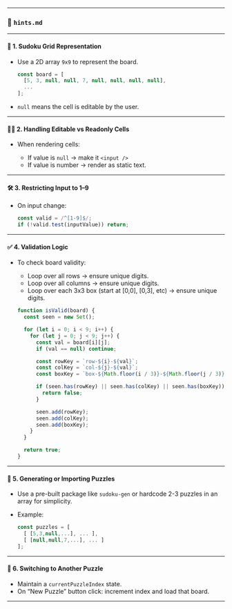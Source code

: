 

---

### 🧠 `hints.md`

---

#### 🔢 1. **Sudoku Grid Representation**

* Use a 2D array `9x9` to represent the board.

  ```js
  const board = [
    [5, 3, null, null, 7, null, null, null, null],
    ...
  ];
  ```
* `null` means the cell is editable by the user.

---

#### 🧑‍💻 2. **Handling Editable vs Readonly Cells**

* When rendering cells:

  * If value is `null` → make it `<input />`
  * If value is number → render as static text.

---

#### 🛠️ 3. **Restricting Input to 1–9**

* On input change:

  ```js
  const valid = /^[1-9]$/;
  if (!valid.test(inputValue)) return;
  ```

---

#### ✅ 4. **Validation Logic**

* To check board validity:

  * Loop over all rows → ensure unique digits.
  * Loop over all columns → ensure unique digits.
  * Loop over each 3x3 box (start at \[0,0], \[0,3], etc) → ensure unique digits.

  ```js
  function isValid(board) {
    const seen = new Set();

    for (let i = 0; i < 9; i++) {
      for (let j = 0; j < 9; j++) {
        const val = board[i][j];
        if (val == null) continue;

        const rowKey = `row-${i}-${val}`;
        const colKey = `col-${j}-${val}`;
        const boxKey = `box-${Math.floor(i / 3)}-${Math.floor(j / 3)}-${val}`;

        if (seen.has(rowKey) || seen.has(colKey) || seen.has(boxKey)) {
          return false;
        }

        seen.add(rowKey);
        seen.add(colKey);
        seen.add(boxKey);
      }
    }

    return true;
  }
  ```

---

#### 🎲 5. **Generating or Importing Puzzles**

* Use a pre-built package like `sudoku-gen` or hardcode 2-3 puzzles in an array for simplicity.
* Example:

  ```js
  const puzzles = [
    [ [5,3,null,...], ... ],
    [ [null,null,7,...], ... ]
  ];
  ```

---

#### 🔁 6. **Switching to Another Puzzle**

* Maintain a `currentPuzzleIndex` state.
* On “New Puzzle” button click: increment index and load that board.

---


